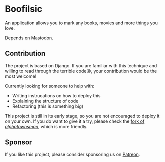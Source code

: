 # Boofilsic
An application allows you to mark any books, movies and more things you love. 

Depends on Mastodon.

## Contribution
The project is based on Django. If you are familiar with this technique and willing to read through the terrible code😝, your contribution would be the most welcome!

Currently looking for someone to help with:
- Writing instrucations on how to deploy this
- Explaining the structure of code
- Refactoring (this is something big)

This project is still in its early stage, so you are not encouraged to deploy it on your own. If you do want to give it a try, please check the [fork of *alphatownsman*](https://github.com/alphatownsman/boofilsic), which is more friendly.

## Sponsor
If you like this project, please consider sponsoring us on [Patreon](https://patreon.com/tertius).

